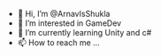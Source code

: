 - 👋 Hi, I’m @ArnavIsShukla
- 👀 I’m interested in GameDev
- 🌱 I’m currently learning Unity and c#
- 📫 How to reach me ...

<!---
ArnavIsShukla/ArnavIsShukla is a ✨ special ✨ repository because its `README.md` (this file) appears on your GitHub profile.
You can click the Preview link to take a look at your changes.
--->
